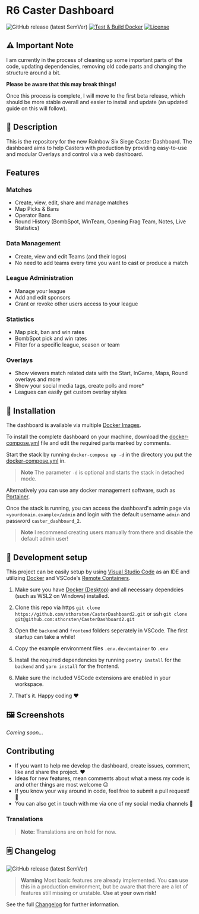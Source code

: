 # R6 Caster Dashboard

![GitHub release (latest SemVer)](https://img.shields.io/github/v/release/sthorsten/CasterDashboard2)
[![Test & Build Docker](https://github.com/sthorsten/CasterDashboard2/actions/workflows/ci.yml/badge.svg)](https://github.com/sthorsten/CasterDashboard2/actions/workflows/ci.yml)
[![License](https://img.shields.io/github/license/sthorsten/CasterDashboard2)](LICENSE.md)


## ⚠️ Important Note
I am currently in the process of cleaning up some important parts of the code, updating dependencies, removing old code parts and changing the structure around a bit.

**Please be aware that this may break things!**

Once this process is complete, I will move to the first beta release, which should be more stable overall and easier to install and update (an updated guide on this will follow).


## 📝 Description

This is the repository for the new Rainbow Six Siege Caster Dashboard.
The dashboard aims to help Casters with production by providing easy-to-use and modular Overlays and control via a web dashboard.


## Features

### Matches
- Create, view, edit, share and manage matches
- Map Picks & Bans
- Operator Bans
- Round History (BombSpot, WinTeam, Opening Frag Team, Notes, Live Statistics)   

### Data Management
- Create, view and edit Teams (and their logos)
- No need to add teams every time you want to cast or produce a match

### League Administration

- Manage your league
- Add and edit sponsors
- Grant or revoke other users access to your league

### Statistics

- Map pick, ban and win rates
- BombSpot pick and win rates
- Filter for a specific league, season or team

### Overlays
- Show viewers match related data with the Start, InGame, Maps, Round overlays and more
- Show your social media tags, create polls and more*
- Leagues can easily get custom overlay styles


## 🚀 Installation

The dashboard is available via multiple [Docker Images](https://github.com/sthorsten?tab=packages&repo_name=CasterDashboard2).

To install the complete dashboard on your machine, download the [docker-compose.yml](docker-compose.yml) file and edit the required parts marked by comments.

Start the stack by running `docker-compose up -d` in the directory you put the [docker-compose.yml](docker-compose.yml) in.

> **Note**
> The parameter `-d` is optional and starts the stack in detached mode.

Alternatively you can use any docker management software, such as [Portainer](https://www.portainer.io/). 

Once the stack is running, you can  access the dashboard's admin page via `<yourdomain.example>/admin` and login with the default username `admin` and password `caster_dashboard_2`.

> **Note**
> I recommend creating users manually from there and disable the default admin user!


## 🔨 Development setup

This project can be easily setup by using [Visual Studio Code](https://code.visualstudio.com/) as an IDE and utilizing [Docker](https://www.docker.com/) and VSCode's [Remote Containers](https://code.visualstudio.com/docs/remote/containers).

1. Make sure you have [Docker (Desktop)](https://docs.docker.com/engine/install/) and all necessary dependcies (such as WSL2 on Windows) installed.

2. Clone this repo via https `git clone https://github.com/sthorsten/CasterDashboard2.git` or ssh `git clone git@github.com:sthorsten/CasterDashboard2.git`

3. Open the `backend` and `frontend` folders seperately in VSCode. The first startup can take a while!

4. Copy the example environment files `.env.devcontainer` to `.env`

5. Install the required dependencies by running `poetry install` for the `backend` and `yarn install` for the frontend.

6. Make sure the included VSCode extensions are enabled in your workspace.

7. That's it. Happy coding ❤️


## 🖼️ Screenshots

*Coming soon...*


## Contributing

- If you want to help me develop the dashboard, create issues, comment, like and share the project. ❤️
- Ideas for new features, mean comments about what a mess my code is and other things are most welcome 😉
- If you know your way around in code, feel free to submit a pull request! 💾
- You can also get in touch with me via one of my social media channels 💬


### Translations

> **Note:**
> Translations are on hold for now.


## 🗒️ Changelog

![GitHub release (latest SemVer)](https://img.shields.io/github/v/release/sthorsten/CasterDashboard2)

> **Warning**
> Most basic features are already implemented. You **can** use this in a production environment,
> but be aware that there are a lot of features still missing or unstable. **Use at your own risk!**

See the full [Changelog](CHANGELOG.md) for further information.